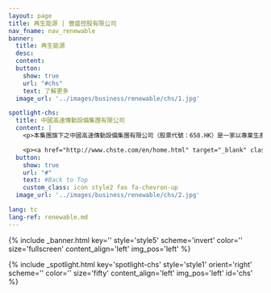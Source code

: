 ```yaml
---
layout: page
title: 再生能源 | 豐盛控股有限公司
nav_fname: nav_renewable
banner:
  title: 再生能源
  desc:
  content:
  button:
    show: true
    url: "#chs"
    text: 了解更多
  image_url: '../images/business/renewable/chs/1.jpg'

spotlight-chs:
  title: 中國高速傳動設備集團有限公司
  content: |
    <p>本集團旗下之中國高速傳動設備集團有限公司（股票代號：658.HK）是一家以專業生產高速重載傳動設備為主的大型企業集團。公司成立於1969年，2007年在香港聯交所上市，迄今已走過近五十個年頭，公司持續發展，已成為涵蓋風力發電、工業裝備、軌道交通、機床等業務領域的全球傳動領域的領導者。</p>

    <p><a href="http://www.chste.com/en/home.html" target="_blank" class="button">前往網站</a></p>
  button:
    show: true
    url: "#"
    text: #Back to Top
    custom_class: icon style2 fas fa-chevron-up
  image_url: '../images/business/renewable/chs/2.jpg'

lang: tc
lang-ref: renewable.md
---
```

<!-- Welcome Banner -->
{% include _banner.html key='' style='style5' scheme='invert' color='' size='fullscreen' content_align='left' img_pos='left' %}

<!-- Properties -->
{% include _spotlight.html key='spotlight-chs' style='style1' orient='right' scheme='' color='' size='fifty' content_align='left' img_pos='left' id='chs' %}
